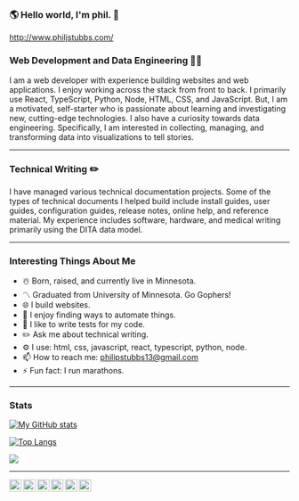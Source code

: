### 🌎 Hello world, I'm phil. 👋

http://www.philjstubbs.com/

### Web Development and Data Engineering 👨‍💻

I am a web developer with experience building websites and web applications. I enjoy working across the stack from
front to back. I primarily use React, TypeScript, Python, Node, HTML, CSS, and JavaScript. But, I am a motivated, self-starter
who is passionate about learning and investigating new, cutting-edge technologies. I also have a curiosity towards data
engineering. Specifically, I am interested in collecting, managing, and transforming data into visualizations to tell stories.

---

### Technical Writing ✏️

I have managed various technical documentation projects. Some of the types of technical documents I helped build include install guides, user guides, configuration guides, release notes, online help, and reference material. My experience includes software, hardware, and medical writing primarily using the DITA data model.

---

### Interesting Things About Me

- ☃️ Born, raised, and currently live in Minnesota.
- 〽️ Graduated from University of Minnesota. Go Gophers!
- 🌐 I build websites.
- 🤖 I enjoy finding ways to automate things.
- 🔬 I like to write tests for my code.
- ✏️ Ask me about technical writing.
- ⚙️ I use: html, css, javascript, react, typescript, python, node.
- 📫 How to reach me: philipstubbs13@gmail.com
- ⚡ Fun fact: I run marathons.

---

### Stats

[![My GitHub stats](https://github-readme-stats.vercel.app/api?username=philipstubbs13&show_icons=true&theme=tokyonight&hide=contribs)](https://github.com/philipstubbs13/github-readme-stats)

[![Top Langs](https://github-readme-stats.vercel.app/api/top-langs/?username=philipstubbs13)](https://github.com/philipstubbs13/github-readme-stats)

![](https://komarev.com/ghpvc/?username=philipstubbs13)

---

<a target="_blank" href="https://www.linkedin.com/in/philipjstubbs/">
  <img align="left" alt="LinkdeIN" width="22px" src="https://cdn.jsdelivr.net/npm/simple-icons@v3/icons/linkedin.svg" />
</a>
<a target="_blank" href="https://www.instagram.com/philipstubbs13/">
  <img align="left" alt="Instagram" width="22px" src="https://cdn.jsdelivr.net/npm/simple-icons@v3/icons/instagram.svg" />
</a>
<a target="_blank" href="mailto:philipstubbs13@gmail.com">
  <img align="left" alt="Gmail" width="22px" src="https://cdn.jsdelivr.net/npm/simple-icons@v3/icons/gmail.svg" />
</a>
<a target="_blank" href="https://www.facebook.com/phil.stubbs.13/">
  <img align="left" alt="Facebook" width="22px" src="https://cdn.jsdelivr.net/npm/simple-icons@v3/icons/facebook.svg" />
</a>
<a target="_blank" href="https://www.tiktok.com/@thephilstubbs">
  <img align="left" alt="Facebook" width="22px" src="https://cdn.jsdelivr.net/npm/simple-icons@3.13.0/icons/tiktok.svg" />
</a>
<a target="_blank" href="https://www.twitter.com/iamPhilStubbs">
  <img align="left" alt="Facebook" width="22px" src="https://cdn.jsdelivr.net/npm/simple-icons@3.13.0/icons/twitter.svg" />
</a>



<!--
**philipstubbs13/philipstubbs13** is a ✨ _special_ ✨ repository because its `README.md` (this file) appears on your GitHub profile.

Here are some ideas to get you started:

- 🔭 I’m currently working on ...
- 🌱 I’m currently learning react, node, python.
- 👯 I’m looking to collaborate on stuff.
- 🤔 I’m looking for help with everything.
- 💬 Ask me about ...
- 📫 How to reach me: ...
- 😄 Pronouns: ...
- ⚡ Fun fact: ...
-->
